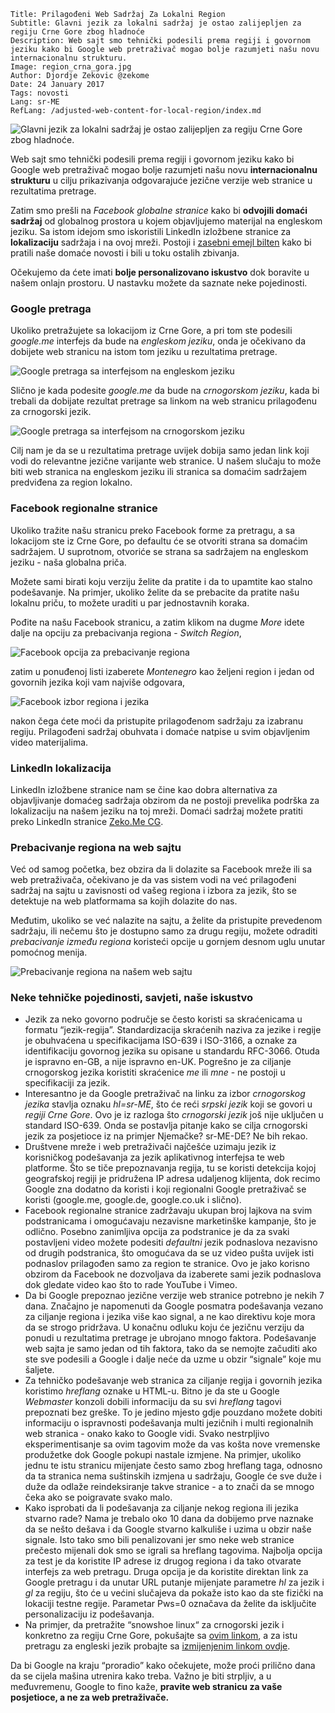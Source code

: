 ```.header
Title: Prilagođeni Web Sadržaj Za Lokalni Region
Subtitle: Glavni jezik za lokalni sadržaj je ostao zalijepljen za regiju Crne Gore zbog hladnoće
Description: Web sajt smo tehnički podesili prema regiji i govornom jeziku kako bi Google web pretraživač mogao bolje razumjeti našu novu internacionalnu strukturu.
Image: region_crna_gora.jpg
Author: Djordje Zekovic @zekome
Date: 24 January 2017
Tags: novosti
Lang: sr-ME
RefLang: /adjusted-web-content-for-local-region/index.md
```

![Glavni jezik za lokalni sadržaj je ostao zalijepljen za regiju Crne Gore zbog hladnoće.](region_crna_gora.jpg)

Web sajt smo tehnički podesili prema regiji i govornom jeziku kako bi Google web pretraživač mogao bolje razumjeti našu novu **internacionalnu strukturu** u cilju prikazivanja odgovarajuće jezične verzije web stranice u rezultatima pretrage. 

Zatim smo prešli na *Facebook globalne stranice* kako bi **odvojili domaći sadržaj** od globalnog prostora u kojem objavljujemo materijal na engleskom jeziku. Sa istom idejom smo iskoristili LinkedIn izložbene stranice za **lokalizaciju** sadržaja i na ovoj mreži. Postoji i [zasebni emejl bilten](/cg/bilten/) kako bi pratili naše domaće novosti i bili u toku ostalih zbivanja.

Očekujemo da ćete imati **bolje personalizovano iskustvo** dok boravite u našem onlajn prostoru. U nastavku možete da saznate neke pojedinosti.

### Google pretraga

Ukoliko pretražujete sa lokacijom iz Crne Gore, a pri tom ste podesili *google.me* interfejs da bude na *engleskom jeziku*, onda je očekivano da dobijete web stranicu na istom tom jeziku u rezultatima pretrage.

![Google pretraga sa interfejsom na engleskom jeziku](google_pretraga_engleski.jpg)

Slično je kada podesite *google.me* da bude na *crnogorskom jeziku*, kada bi trebali da dobijate rezultat pretrage sa linkom na web stranicu prilagođenu za crnogorski jezik.

![Google pretraga sa interfejsom na crnogorskom jeziku](google_pretraga_crnogorski.jpg)

Cilj nam je da se u rezultatima pretrage uvijek dobija samo jedan link koji vodi do relevantne jezične varijante web stranice. U našem slučaju to može biti web stranica na engleskom jeziku ili stranica sa domaćim sadržajem predviđena za region lokalno.

### Facebook regionalne stranice
Ukoliko tražite našu stranicu preko Facebook forme za pretragu, a sa lokacijom ste iz Crne Gore, po defaultu će se otvoriti strana sa domaćim sadržajem. U suprotnom, otvoriće se strana sa sadržajem na engleskom jeziku - naša globalna priča. 

Možete sami birati koju verziju želite da pratite i da to upamtite kao stalno podešavanje. Na primjer, ukoliko želite da se prebacite da pratite našu lokalnu priču, to možete uraditi u par jednostavnih koraka.

Pođite na našu Facebook stranicu, a zatim klikom na dugme *More* idete dalje na opciju za prebacivanja regiona - *Switch Region*,

![Facebook opcija za prebacivanje regiona](facebook_dugme_za_prebacivanje_regiona.jpg)
 
zatim u ponuđenoj listi izaberete *Montenegro* kao željeni region i jedan od govornih jezika koji vam najviše odgovara,
 
![Facebook izbor regiona i jezika](facebook_region_i_jezik.jpg)

nakon čega ćete moći da pristupite prilagođenom sadržaju za izabranu regiju. Prilagođeni sadržaj obuhvata i domaće natpise u svim objavljenim video materijalima.

### LinkedIn lokalizacija

LinkedIn izložbene stranice nam se čine kao dobra alternativa za objavljivanje domaćeg sadržaja obzirom da ne postoji prevelika podrška za lokalizaciju na našem jeziku na toj mreži. Domaći sadržaj možete pratiti preko LinkedIn stranice [Zeko.Me CG](https://www.linkedin.com/company/zeko.me-cg).

### Prebacivanje regiona na web sajtu
Već od samog početka, bez obzira da li dolazite sa Facebook mreže ili sa web pretraživača, očekivano je da vas sistem vodi na već prilagođeni sadržaj na sajtu u zavisnosti od vašeg regiona i izbora za jezik, što se detektuje na web platformama sa kojih dolazite do nas. 

Međutim, ukoliko se već nalazite na sajtu, a želite da pristupite prevedenom sadržaju, ili nečemu što je dostupno samo za drugu regiju, možete odraditi *prebacivanje između regiona* koristeći opcije u gornjem desnom uglu unutar pomoćnog menija.

![Prebacivanje regiona na našem web sajtu](sajt_prebacivanje_regiona.jpg)


### Neke tehničke pojedinosti, savjeti, naše iskustvo

- Jezik za neko govorno područje se često koristi sa skraćenicama u formatu “jezik-regija”. Standardizacija skraćenih naziva za jezike i regije je obuhvaćena u specifikacijama ISO-639 i ISO-3166, a oznake za identifikaciju govornog jezika su opisane u standardu RFC-3066. Otuda je ispravno en-GB, a nije ispravno en-UK. Pogrešno je za ciljanje crnogorskog jezika koristiti skraćenice *me* ili *mne* - ne postoji u specifikaciji za jezik.
- Interesantno je da Google pretraživač na linku za izbor *crnogorskog jezika* stavlja oznaku *hl=sr-ME*, što će reći *srpski jezik* koji se govori u *regiji Crne Gore*. Ovo je iz razloga što *crnogorski jezik* još nije uključen u standard ISO-639. Onda se postavlja pitanje kako se cilja crnogorski jezik za posjetioce iz na primjer Njemačke? sr-ME-DE? Ne bih rekao.
- Društvene mreže i web pretraživači najčešće uzimaju jezik iz korisničkog podešavanja za jezik aplikativnog interfejsa te web platforme. Što se tiče prepoznavanja regija, tu se koristi detekcija kojoj geografskoj regiji je pridružena IP adresa udaljenog klijenta, dok recimo Google zna dodatno da koristi i koji regionalni Google pretraživač se koristi (google.me, google.de, google.co.uk i slično).
- Facebook regionalne stranice zadržavaju ukupan broj lajkova na svim podstranicama i omogućavaju nezavisne marketinške kampanje, što je odlično. Posebno zanimljiva opcija za podstranice je da za svaki postavljeni video možete podesiti *defaultni* jezik podnaslova nezavisno od drugih podstranica, što omogućava da se uz video pušta uvijek isti podnaslov prilagođen samo za region te stranice. Ovo je jako korisno obzirom da Facebook ne dozvoljava da izaberete sami jezik podnaslova dok gledate video kao što to rade YouTube i Vimeo.
- Da bi Google prepoznao jezične verzije web stranice potrebno je nekih 7 dana. Značajno je napomenuti da Google posmatra podešavanja vezano za ciljanje regiona i jezika više kao signal, a ne kao direktivu koje mora da se strogo pridržava. U konačnu odluku koju će jezičnu verziju da ponudi u rezultatima pretrage je ubrojano mnogo faktora. Podešavanje web sajta je samo jedan od tih faktora, tako da se nemojte začuditi ako ste sve podesili a Google i dalje neće da uzme u obzir “signale” koje mu šaljete.
- Za tehničko podešavanje web stranica za ciljanje regija i govornih jezika koristimo *hreflang* oznake u HTML-u. Bitno je da ste u Google *Webmaster* konzoli dobili informaciju da su svi *hreflang* tagovi prepoznati bez greške. To je jedino mjesto gdje pouzdano možete dobiti informaciju o ispravnosti podešavanja multi jezičnih i multi regionalnih web stranica - onako kako to Google vidi. Svako nestrpljivo eksperimentisanje sa ovim tagovim može da vas košta nove vremenske produžetke dok Google pokupi nastale izmjene. Na primjer, ukoliko jednu te istu stranicu mijenjate često samo zbog hreflang taga, odnosno da ta stranica nema suštinskih izmjena u sadržaju, Google će sve duže i duže da odlaže reindeksiranje takve stranice - a to znači da se mnogo čeka ako se poigravate svako malo.
- Kako isprobati da li podešavanja za ciljanje nekog regiona ili jezika stvarno rade? Nama je trebalo oko 10 dana da dobijemo prve naznake da se nešto dešava i da Google stvarno kalkuliše i uzima u obzir naše signale. Isto tako smo bili penalizovani jer smo neke web stranice prečesto mijenali dok smo se igrali sa hreflang tagovima. Najbolja opcija za test je da koristite IP adrese iz drugog regiona i da tako otvarate interfejs za web pretragu. Druga opcija je da koristite direktan link za Google pretragu i da unutar URL putanje mijenjate parametre *hl* za jezik i *gl* za regiju, što će u većini slučajeva da pokaže isto kao da ste fizički na lokaciji testne regije. Parametar Pws=0 označava da želite da isključite personalizaciju iz podešavanja. 
- Na primjer, da pretražite “snowshoe linux“ za crnogorski jezik i konkretno za regiju Crne Gore, pokušajte sa [ovim linkom](https://www.google.com/search?hl=sr-ME&gl=ME&pws=0&q=snowshoe+linux), a za istu pretragu za engleski jezik probajte sa [izmijenjenim linkom ovdje](https://www.google.com/search?hl=en&gl=ME&pws=0&q=snowshoe+linux).

Da bi Google na kraju “proradio” kako očekujete, može proći prilično dana da se cijela mašina utrenira kako treba. Važno je biti strpljiv, a u međuvremenu, Google to fino kaže, **pravite web stranicu za vaše posjetioce, a ne za web pretraživače.** 
